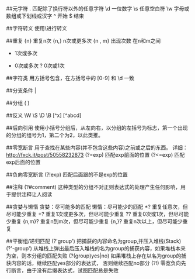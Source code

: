 
##元字符
.  匹配除了换行符以外的任意字符
\d 一位数字
\s 任意空白符
\w 字母或数组或下划线或汉字
^ 开始
$ 结束

##字符转义
使用\进行转义

##重复
{n} 重复n次
{n,} n次或更多次
{n , m} 出现次数 在n和m之间
+ 1次或多次
* 0次或多次
? 0次或1次

##字符类
用方括号包含，在方括号中的 [0-9] 和 \d 一致

##分支条件
  |

##分组
  (  )

##反义
\W \S \D \B [^x] [^abcd]

##后向引用
使用小括号分组后，从左向右，以分组的左括号为标志，第一个出现的分组的组号为1，第二个为2，以此类推。 

##零宽断言
用于查找在某些内容(并不包含这些内容)之前或之后的东西。
详细：http://fxck.it/post/50558232873
(?=exp)    匹配exp前面的位置
(?<=exp)    匹配exp后面的位置
 
##负向零宽断言
(?!exp)    匹配后面跟的不是exp的位置

##注释
(?#comment)    这种类型的分组不对正则表达式的处理产生任何影响，用于提供注释让人阅读


##贪婪与懒惰
贪婪：尽可能多的匹配
懒惰：尽可能少的匹配
*?    重复任意次，但尽可能少重复
+?    重复1次或更多次，但尽可能少重复
??    重复0次或1次，但尽可能少重复
{n,m}?    重复n到m次，但尽可能少重复
{n,}?    重复n次以上，但尽可能少重复

##平衡组/递归匹配
(?'group') 把捕获的内容命名为group,并压入堆栈(Stack)
(?'-group') 从堆栈上弹出最后压入堆栈的名为group的捕获内容，如果堆栈本来为空，则本分组的匹配失败
(?(group)yes|no) 如果堆栈上存在以名为group的捕获内容的话，继续匹配yes部分的表达式，
否则继续匹配no部分
(?!) 零宽负向先行断言，由于没有后缀表达式，试图匹配总是失败
